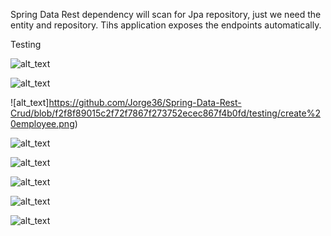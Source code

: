 Spring Data Rest dependency will scan for Jpa repository, just we need the entity and repository. Tihs application exposes the endpoints automatically.

Testing

![alt_text](https://github.com/Jorge36/Spring-Data-Rest-Crud/blob/f2f8f89015c2f72f7867f273752ecec867f4b0fd/testing/sring-boot-running.png)

![alt_text](https://github.com/Jorge36/Spring-Data-Rest-Crud/blob/f2f8f89015c2f72f7867f273752ecec867f4b0fd/testing/get%20employees.png)	

![alt_text]https://github.com/Jorge36/Spring-Data-Rest-Crud/blob/f2f8f89015c2f72f7867f273752ecec867f4b0fd/testing/create%20employee.png)

![alt_text](https://github.com/Jorge36/Spring-Data-Rest-Crud/blob/f2f8f89015c2f72f7867f273752ecec867f4b0fd/testing/create%20employee%20number%207.png)

![alt_text](https://github.com/Jorge36/Spring-Data-Rest-Crud/blob/f2f8f89015c2f72f7867f273752ecec867f4b0fd/testing/update%20employee%20number%207.png)

![alt_text](https://github.com/Jorge36/Spring-Data-Rest-Crud/blob/f2f8f89015c2f72f7867f273752ecec867f4b0fd/testing/update%20employee%20number%207%20database.png)

![alt_text](https://github.com/Jorge36/Spring-Data-Rest-Crud/blob/f2f8f89015c2f72f7867f273752ecec867f4b0fd/testing/delete%20employee%20number%207.png)

![alt_text](https://github.com/Jorge36/Spring-Data-Rest-Crud/blob/f2f8f89015c2f72f7867f273752ecec867f4b0fd/testing/delete%20employee%20number%207%20database.png)
